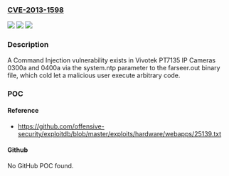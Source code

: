 ### [CVE-2013-1598](https://cve.mitre.org/cgi-bin/cvename.cgi?name=CVE-2013-1598)
![](https://img.shields.io/static/v1?label=Product&message=n%2Fa&color=blue)
![](https://img.shields.io/static/v1?label=Version&message=n%2Fa&color=blue)
![](https://img.shields.io/static/v1?label=Vulnerability&message=n%2Fa&color=brighgreen)

### Description

A Command Injection vulnerability exists in Vivotek PT7135 IP Cameras 0300a and 0400a via the system.ntp parameter to the farseer.out binary file, which cold let a malicious user execute arbitrary code.

### POC

#### Reference
- https://github.com/offensive-security/exploitdb/blob/master/exploits/hardware/webapps/25139.txt

#### Github
No GitHub POC found.

